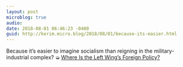 ```yaml
---
layout: post
microblog: true
audio: 
date: 2018-08-01 06:46:23 -0400
guid: http://kerim.micro.blog/2018/08/01/because-its-easier.html
---
```

Because it’s easier to imagine socialism than reigning in the military-industrial complex? ➭ [Where Is the Left Wing’s Foreign Policy?](https://newrepublic.com/article/150317/left-wings-foreign-policy)
